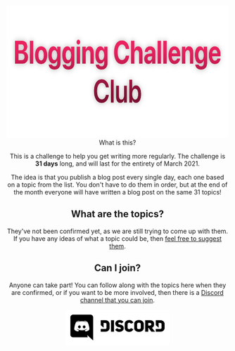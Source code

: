 <center>
	<img src="images/logo.png" style="height: 300px; />
</center>

## What is this?

This is a challenge to help you get writing more regularly. The challenge is **31 days** long, and will last for the entirety of March 2021.

The idea is that you publish a blog post every single day, each one based on a topic from the list. You don't have to do them in order, but at the end of the month everyone will have written a blog post on the same 31 topics!

## What are the topics?

They've not been confirmed yet, as we are still trying to come up with them. If you have any ideas of what a topic could be, then [feel free to suggest them](https://airtable.com/shreoIttTh2KR1lXy).

## Can I join?

Anyone can take part! You can follow along with the topics here when they are confirmed, or if you want to be more involved, then there is a [Discord channel that you can join](http://bloggingclub.link).

<a href="http://bloggingclub.link">
	<img src="images/discord.png" style="height: 80px;" />
</a>